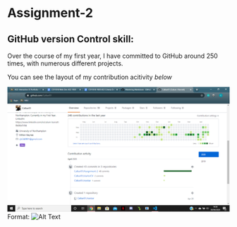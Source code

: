# Assignment-2

## GitHub version Control skill:
Over the course of my first year, I have committed to GitHub around 250 times, with numerous different projects.

You can see the layout of my contribution acitivity *below*

![My Commits to GitHub](/images/commits.png) Format: ![Alt Text](url)
